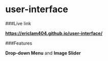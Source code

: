 # user-interface
###Live link

**https://ericlam404.github.io/user-interface/**

###Features

**Drop-down Menu** and **Image Slider**
